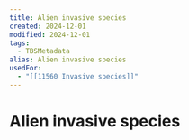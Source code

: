 ```yaml
---
title: Alien invasive species
created: 2024-12-01
modified: 2024-12-01
tags:
  - TBSMetadata
alias: Alien invasive species
usedFor:
  - "[[11560 Invasive species]]"
---
```

# Alien invasive species
